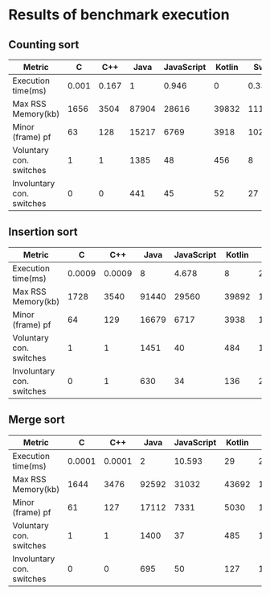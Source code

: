 # Results of benchmark execution

## Counting sort

| Metric | C | C++ | Java | JavaScript | Kotlin | Swift |
| ------ | - | --- | ---- | ---------- | ------ | ----- |
| Execution time(ms) | 0.001 | 0.167 | 1 | 0.946 | 0 | 0.333 |
| Max RSS Memory(kb) | 1656 | 3504 | 87904 | 28616 | 39832 | 111564 |
| Minor (frame) pf | 63 | 128 | 15217 | 6769 | 3918 | 10257 |
| Voluntary con. switches | 1 | 1 | 1385 | 48 | 456 | 8 |
| Involuntary con. switches | 0 | 0 | 441 | 45 | 52 | 27 |

## Insertion sort

| Metric | C | C++ | Java | JavaScript | Kotlin | Swift |
| ------ | - | --- | ---- | ---------- | ------ | ----- |
| Execution time(ms) | 0.0009 | 0.0009 | 8 | 4.678 | 8 | 2.961 |
| Max RSS Memory(kb) | 1728 | 3540 | 91440 | 29560 | 39892 | 111808 |
| Minor (frame) pf | 64 | 129 | 16679 | 6717 | 3938 | 10208 |
| Voluntary con. switches | 1 | 1 | 1451 | 40 | 484 | 12 |
| Involuntary con. switches | 0 | 1 | 630 | 34 | 136 | 22 |

## Merge sort

| Metric | C | C++ | Java | JavaScript | Kotlin | Swift |
| ------ | - | --- | ---- | ---------- | ------ | ----- |
| Execution time(ms) | 0.0001 | 0.0001 | 2 | 10.593 | 29 | 2.259|
| Max RSS Memory(kb) | 1644 | 3476 | 92592 | 31032 | 43692 | 113016 |
| Minor (frame) pf | 61 | 127 | 17112 | 7331 | 5030 | 10560 |
| Voluntary con. switches | 1 | 1 | 1400 | 37 | 485 | 18 |
| Involuntary con. switches | 0 | 0 | 695 | 50 | 127 | 14 |